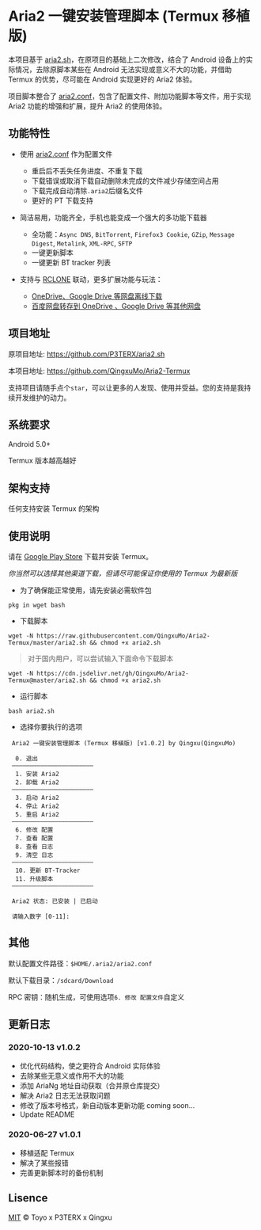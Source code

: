 # Aria2 一键安装管理脚本 (Termux 移植版)

本项目基于 [aria2.sh](https://github.com/P3TERX/aria2.sh)，在原项目的基础上二次修改，结合了 Android 设备上的实际情况，去除原脚本某些在 Android 无法实现或意义不大的功能，并借助 Termux 的优势，尽可能在 Android 实现更好的 Aria2 体验。

项目脚本整合了 [aria2.conf](https://github.com/P3TERX/aria2.conf)，包含了配置文件、附加功能脚本等文件，用于实现 Aria2 功能的增强和扩展，提升 Aria2 的使用体验。

## 功能特性

- 使用 [aria2.conf](https://github.com/P3TERX/aria2.conf) 作为配置文件
    - 重启后不丢失任务进度、不重复下载
    - 下载错误或取消下载自动删除未完成的文件减少存储空间占用
    - 下载完成自动清除`.aria2`后缀名文件
    - 更好的 PT 下载支持

- 简洁易用，功能齐全，手机也能变成一个强大的多功能下载器
    - 全功能：`Async DNS`, `BitTorrent`, `Firefox3 Cookie`, `GZip`, `Message Digest`, `Metalink`, `XML-RPC`, `SFTP`
    - 一键更新脚本
    - 一键更新 BT tracker 列表
    
- 支持与 [RCLONE](https://rclone.org/) 联动，更多扩展功能与玩法：
    - [OneDrive、Google Drive 等网盘离线下载](https://p3terx.com/archives/offline-download-of-onedrive-gdrive.html)
    - [百度网盘转存到 OneDrive 、Google Drive 等其他网盘](https://p3terx.com/archives/baidunetdisk-transfer-to-onedrive-and-google-drive.html)

## 项目地址

原项目地址: https://github.com/P3TERX/aria2.sh

本项目地址: https://github.com/QingxuMo/Aria2-Termux

支持项目请随手点个`star`，可以让更多的人发现、使用并受益。您的支持是我持续开发维护的动力。

## 系统要求

Android 5.0+

Termux 版本越高越好

## 架构支持

任何支持安装 Termux 的架构

## 使用说明

请在 [Google Play Store](https://play.google.com/store/apps/details?id=com.termux) 下载并安装 Termux。

*你当然可以选择其他渠道下载，但请尽可能保证你使用的 Termux 为最新版*

* 为了确保能正常使用，请先安装必需软件包
```
pkg in wget bash
```

* 下载脚本
```
wget -N https://raw.githubusercontent.com/QingxuMo/Aria2-Termux/master/aria2.sh && chmod +x aria2.sh
```

> 对于国内用户，可以尝试输入下面命令下载脚本
```
wget -N https://cdn.jsdelivr.net/gh/QingxuMo/Aria2-Termux@master/aria2.sh && chmod +x aria2.sh
```

* 运行脚本
```
bash aria2.sh
```

* 选择你要执行的选项
```
 Aria2 一键安装管理脚本 (Termux 移植版) [v1.0.2] by Qingxu(QingxuMo)
 
  0. 退出
 ———————————————————————
  1. 安装 Aria2
  2. 卸载 Aria2
 ———————————————————————
  3. 启动 Aria2
  4. 停止 Aria2
  5. 重启 Aria2
 ———————————————————————
  6. 修改 配置
  7. 查看 配置
  8. 查看 日志
  9. 清空 日志
 ———————————————————————
  10. 更新 BT-Tracker
  11. 升级脚本
 ———————————————————————

 Aria2 状态: 已安装 | 已启动

 请输入数字 [0-11]:
```

## 其他

默认配置文件路径：`$HOME/.aria2/aria2.conf`

默认下载目录：`/sdcard/Download`

RPC 密钥：随机生成，可使用选项`6. 修改 配置文件`自定义

## 更新日志

### 2020-10-13 v1.0.2

- 优化代码结构，使之更符合 Android 实际体验
- 去除某些无意义或作用不大的功能
- 添加 AriaNg 地址自动获取（合并原仓库提交）
- 解决 Aria2 日志无法获取问题
- 修改了版本号格式，新自动版本更新功能 coming soon…
- Update README

### 2020-06-27 v1.0.1

- 移植适配 Termux
- 解决了某些报错
- 完善更新脚本时的备份机制


## Lisence
[MIT](https://github.com/QingxuMo/Aria2-Termux/blob/master/LICENSE) © Toyo x P3TERX x Qingxu
